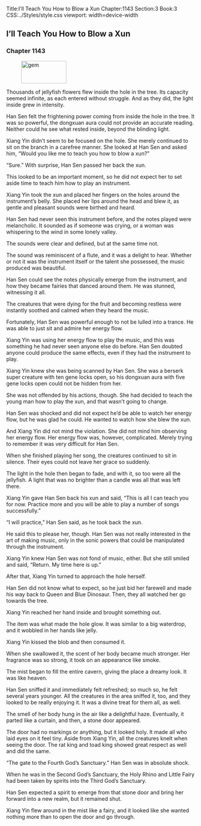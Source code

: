 Title:I’ll Teach You How to Blow a Xun 
Chapter:1143 
Section:3 
Book:3 
CSS:../Styles/style.css 
viewport: width=device-width
  
## I’ll Teach You How to Blow a Xun
### Chapter 1143 
<figure>
	<img src="../Images/gem.gif" alt="gem" id="gem" width="120" height="60" />
</figure>
  

  
  Thousands of jellyfish flowers flew inside the hole in the tree. Its capacity seemed infinite, as each entered without struggle. And as they did, the light inside grew in intensity.

Han Sen felt the frightening power coming from inside the hole in the tree. It was so powerful, the dongxuan aura could not provide an accurate reading. Neither could he see what rested inside, beyond the blinding light.

Xiang Yin didn’t seem to be focused on the hole. She merely continued to sit on the branch in a carefree manner. She looked at Han Sen and asked him, “Would you like me to teach you how to blow a xun?”

“Sure.” With surprise, Han Sen passed her back the xun.

This looked to be an important moment, so he did not expect her to set aside time to teach him how to play an instrument.

Xiang Yin took the xun and placed her fingers on the holes around the instrument’s belly. She placed her lips around the head and blew it, as gentle and pleasant sounds were birthed and heard.

Han Sen had never seen this instrument before, and the notes played were melancholic. It sounded as if someone was crying, or a woman was whispering to the wind in some lonely valley.

The sounds were clear and defined, but at the same time not.

The sound was reminiscent of a flute, and it was a delight to hear. Whether or not it was the instrument itself or the talent she possessed, the music produced was beautiful.

Han Sen could see the notes physically emerge from the instrument, and how they became fairies that danced around them. He was stunned, witnessing it all.

The creatures that were dying for the fruit and becoming restless were instantly soothed and calmed when they heard the music.

Fortunately, Han Sen was powerful enough to not be lulled into a trance. He was able to just sit and admire her energy flow.

Xiang Yin was using her energy flow to play the music, and this was something he had never seen anyone else do before. Han Sen doubted anyone could produce the same effects, even if they had the instrument to play.

Xiang Yin knew she was being scanned by Han Sen. She was a berserk super creature with ten gene locks open, so his dongxuan aura with five gene locks open could not be hidden from her.

She was not offended by his actions, though. She had decided to teach the young man how to play the xun, and that wasn’t going to change.

Han Sen was shocked and did not expect he’d be able to watch her energy flow, but he was glad he could. He wanted to watch how she blew the xun.

And Xiang Yin did not mind the violation. She did not mind him observing her energy flow. Her energy flow was, however, complicated. Merely trying to remember it was very difficult for Han Sen.

When she finished playing her song, the creatures continued to sit in silence. Their eyes could not leave her grace so suddenly.

The light in the hole then began to fade, and with it, so too were all the jellyfish. A light that was no brighter than a candle was all that was left there.

Xiang Yin gave Han Sen back his xun and said, “This is all I can teach you for now. Practice more and you will be able to play a number of songs successfully.”

“I will practice,” Han Sen said, as he took back the xun.

He said this to please her, though. Han Sen was not really interested in the art of making music, only in the sonic powers that could be manipulated through the instrument.

Xiang Yin knew Han Sen was not fond of music, either. But she still smiled and said, “Return. My time here is up.”

After that, Xiang Yin turned to approach the hole herself.

Han Sen did not know what to expect, so he just bid her farewell and made his way back to Queen and Blue Dinosaur. Then, they all watched her go towards the tree.

Xiang Yin reached her hand inside and brought something out.

The item was what made the hole glow. It was similar to a big waterdrop, and it wobbled in her hands like jelly.

Xiang Yin kissed the blob and then consumed it.

When she swallowed it, the scent of her body became much stronger. Her fragrance was so strong, it took on an appearance like smoke.

The mist began to fill the entire cavern, giving the place a dreamy look. It was like heaven.

Han Sen sniffed it and immediately felt refreshed; so much so, he felt several years younger. All the creatures in the area sniffed it, too, and they looked to be really enjoying it. It was a divine treat for them all, as well.

The smell of her body hung in the air like a delightful haze. Eventually, it parted like a curtain, and then, a stone door appeared.

The door had no markings or anything, but it looked holy. It made all who laid eyes on it feel tiny. Aside from Xiang Yin, all the creatures knelt when seeing the door. The rat king and toad king showed great respect as well and did the same.

“The gate to the Fourth God’s Sanctuary.” Han Sen was in absolute shock.

When he was in the Second God’s Sanctuary, the Holy Rhino and Little Fairy had been taken by spirits into the Third God’s Sanctuary.

Han Sen expected a spirit to emerge from that stone door and bring her forward into a new realm, but it remained shut.

Xiang Yin flew around in the mist like a fairy, and it looked like she wanted nothing more than to open the door and go through.
